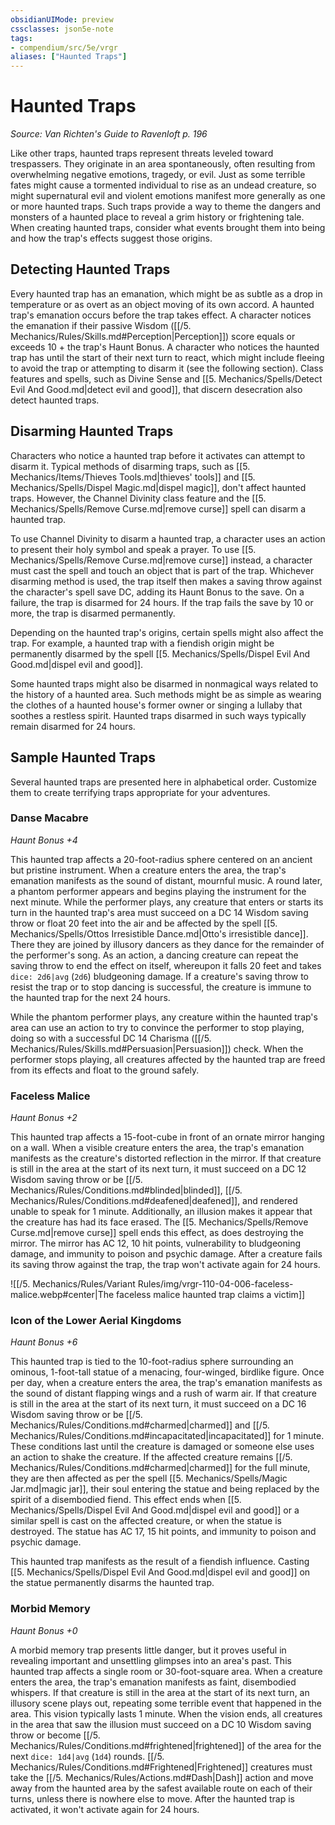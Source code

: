 ```yaml
---
obsidianUIMode: preview
cssclasses: json5e-note
tags:
- compendium/src/5e/vrgr
aliases: ["Haunted Traps"]
---
```

# Haunted Traps
*Source: Van Richten's Guide to Ravenloft p. 196* 

Like other traps, haunted traps represent threats leveled toward trespassers. They originate in an area spontaneously, often resulting from overwhelming negative emotions, tragedy, or evil. Just as some terrible fates might cause a tormented individual to rise as an undead creature, so might supernatural evil and violent emotions manifest more generally as one or more haunted traps. Such traps provide a way to theme the dangers and monsters of a haunted place to reveal a grim history or frightening tale. When creating haunted traps, consider what events brought them into being and how the trap's effects suggest those origins.

## Detecting Haunted Traps

Every haunted trap has an emanation, which might be as subtle as a drop in temperature or as overt as an object moving of its own accord. A haunted trap's emanation occurs before the trap takes effect. A character notices the emanation if their passive Wisdom ([[/5. Mechanics/Rules/Skills.md#Perception\|Perception]]) score equals or exceeds 10 + the trap's Haunt Bonus. A character who notices the haunted trap has until the start of their next turn to react, which might include fleeing to avoid the trap or attempting to disarm it (see the following section). Class features and spells, such as Divine Sense and [[5. Mechanics/Spells/Detect Evil And Good.md\|detect evil and good]], that discern desecration also detect haunted traps.

## Disarming Haunted Traps

Characters who notice a haunted trap before it activates can attempt to disarm it. Typical methods of disarming traps, such as [[5. Mechanics/Items/Thieves Tools.md\|thieves' tools]] and [[5. Mechanics/Spells/Dispel Magic.md\|dispel magic]], don't affect haunted traps. However, the Channel Divinity class feature and the [[5. Mechanics/Spells/Remove Curse.md\|remove curse]] spell can disarm a haunted trap.

To use Channel Divinity to disarm a haunted trap, a character uses an action to present their holy symbol and speak a prayer. To use [[5. Mechanics/Spells/Remove Curse.md\|remove curse]] instead, a character must cast the spell and touch an object that is part of the trap. Whichever disarming method is used, the trap itself then makes a saving throw against the character's spell save DC, adding its Haunt Bonus to the save. On a failure, the trap is disarmed for 24 hours. If the trap fails the save by 10 or more, the trap is disarmed permanently.

Depending on the haunted trap's origins, certain spells might also affect the trap. For example, a haunted trap with a fiendish origin might be permanently disarmed by the spell [[5. Mechanics/Spells/Dispel Evil And Good.md\|dispel evil and good]].

Some haunted traps might also be disarmed in nonmagical ways related to the history of a haunted area. Such methods might be as simple as wearing the clothes of a haunted house's former owner or singing a lullaby that soothes a restless spirit. Haunted traps disarmed in such ways typically remain disarmed for 24 hours.

## Sample Haunted Traps

Several haunted traps are presented here in alphabetical order. Customize them to create terrifying traps appropriate for your adventures.

### Danse Macabre

*Haunt Bonus +4*

This haunted trap affects a 20-foot-radius sphere centered on an ancient but pristine instrument. When a creature enters the area, the trap's emanation manifests as the sound of distant, mournful music. A round later, a phantom performer appears and begins playing the instrument for the next minute. While the performer plays, any creature that enters or starts its turn in the haunted trap's area must succeed on a DC 14 Wisdom saving throw or float 20 feet into the air and be affected by the spell [[5. Mechanics/Spells/Ottos Irresistible Dance.md\|Otto's irresistible dance]]. There they are joined by illusory dancers as they dance for the remainder of the performer's song. As an action, a dancing creature can repeat the saving throw to end the effect on itself, whereupon it falls 20 feet and takes `dice: 2d6|avg` (`2d6`) bludgeoning damage. If a creature's saving throw to resist the trap or to stop dancing is successful, the creature is immune to the haunted trap for the next 24 hours.

While the phantom performer plays, any creature within the haunted trap's area can use an action to try to convince the performer to stop playing, doing so with a successful DC 14 Charisma ([[/5. Mechanics/Rules/Skills.md#Persuasion\|Persuasion]]) check. When the performer stops playing, all creatures affected by the haunted trap are freed from its effects and float to the ground safely.

### Faceless Malice

*Haunt Bonus +2*

This haunted trap affects a 15-foot-cube in front of an ornate mirror hanging on a wall. When a visible creature enters the area, the trap's emanation manifests as the creature's distorted reflection in the mirror. If that creature is still in the area at the start of its next turn, it must succeed on a DC 12 Wisdom saving throw or be [[/5. Mechanics/Rules/Conditions.md#blinded\|blinded]], [[/5. Mechanics/Rules/Conditions.md#deafened\|deafened]], and rendered unable to speak for 1 minute. Additionally, an illusion makes it appear that the creature has had its face erased. The [[5. Mechanics/Spells/Remove Curse.md\|remove curse]] spell ends this effect, as does destroying the mirror. The mirror has AC 12, 10 hit points, vulnerability to bludgeoning damage, and immunity to poison and psychic damage. After a creature fails its saving throw against the trap, the trap won't activate again for 24 hours.

![[/5. Mechanics/Rules/Variant Rules/img/vrgr-110-04-006-faceless-malice.webp#center\|The faceless malice haunted trap claims a victim]]

### Icon of the Lower Aerial Kingdoms

*Haunt Bonus +6*

This haunted trap is tied to the 10-foot-radius sphere surrounding an ominous, 1-foot-tall statue of a menacing, four-winged, birdlike figure. Once per day, when a creature enters the area, the trap's emanation manifests as the sound of distant flapping wings and a rush of warm air. If that creature is still in the area at the start of its next turn, it must succeed on a DC 16 Wisdom saving throw or be [[/5. Mechanics/Rules/Conditions.md#charmed\|charmed]] and [[/5. Mechanics/Rules/Conditions.md#incapacitated\|incapacitated]] for 1 minute. These conditions last until the creature is damaged or someone else uses an action to shake the creature. If the affected creature remains [[/5. Mechanics/Rules/Conditions.md#charmed\|charmed]] for the full minute, they are then affected as per the spell [[5. Mechanics/Spells/Magic Jar.md\|magic jar]], their soul entering the statue and being replaced by the spirit of a disembodied fiend. This effect ends when [[5. Mechanics/Spells/Dispel Evil And Good.md\|dispel evil and good]] or a similar spell is cast on the affected creature, or when the statue is destroyed. The statue has AC 17, 15 hit points, and immunity to poison and psychic damage.

This haunted trap manifests as the result of a fiendish influence. Casting [[5. Mechanics/Spells/Dispel Evil And Good.md\|dispel evil and good]] on the statue permanently disarms the haunted trap.

### Morbid Memory

*Haunt Bonus +0*

A morbid memory trap presents little danger, but it proves useful in revealing important and unsettling glimpses into an area's past. This haunted trap affects a single room or 30-foot-square area. When a creature enters the area, the trap's emanation manifests as faint, disembodied whispers. If that creature is still in the area at the start of its next turn, an illusory scene plays out, repeating some terrible event that happened in the area. This vision typically lasts 1 minute. When the vision ends, all creatures in the area that saw the illusion must succeed on a DC 10 Wisdom saving throw or become [[/5. Mechanics/Rules/Conditions.md#frightened\|frightened]] of the area for the next `dice: 1d4|avg` (`1d4`) rounds. [[/5. Mechanics/Rules/Conditions.md#Frightened\|Frightened]] creatures must take the [[/5. Mechanics/Rules/Actions.md#Dash\|Dash]] action and move away from the haunted area by the safest available route on each of their turns, unless there is nowhere else to move. After the haunted trap is activated, it won't activate again for 24 hours.